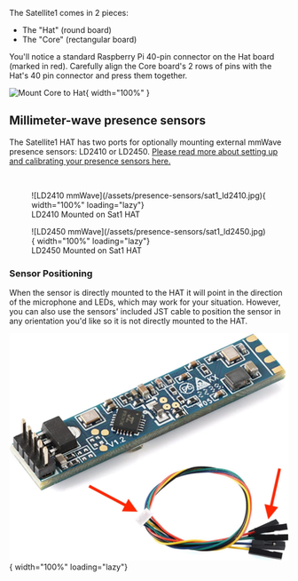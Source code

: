 The Satellite1 comes in 2 pieces: 

- The "Hat" (round board) 
- The "Core" (rectangular board)

You'll notice a standard Raspberry Pi 40-pin connector on the Hat board (marked in red). Carefully align the Core board's 2 rows of pins with the Hat's 40 pin connector and press them together.

![Mount Core to Hat](/assets/mount_core_to_hat.png){ width="100%" }

## Millimeter-wave presence sensors
The Satellite1 HAT has two ports for optionally mounting external mmWave presence sensors: LD2410 or LD2450. [Please read more about setting up and calibrating your presence sensors here.](satellite1-presence-sensors.md)

<br>
<figure markdown="span">
  ![LD2410 mmWave](/assets/presence-sensors/sat1_ld2410.jpg){ width="100%" loading="lazy"}
  <figcaption>LD2410 Mounted on Sat1 HAT</figcaption>
</figure>

<figure markdown="span">
  ![LD2450 mmWave](/assets/presence-sensors/sat1_ld2450.jpg){ width="100%" loading="lazy"}
  <figcaption>LD2450 Mounted on Sat1 HAT</figcaption>
</figure>

### Sensor Positioning
When the sensor is directly mounted to the HAT it will point in the direction of the microphone and LEDs, which may work for your situation. However, you can also use the sensors' included JST cable to position the sensor in any orientation you'd like so it is not directly mounted to the HAT.

![Sensor JST cable](/assets/presence-sensors/sensor_jst_cable.jpg){ width="100%" loading="lazy"}

<!-- Watch this video to see how easy it is to assemble your Satellite1 boards.
<iframe width="560" height="315" src="https://www.youtube.com/embed/yqWX86uT5jM?si=qK_A1XmaSsqYQ9js" title="YouTube video player" frameborder="0" allow="accelerometer; autoplay; clipboard-write; encrypted-media; gyroscope; picture-in-picture; web-share" referrerpolicy="strict-origin-when-cross-origin" allowfullscreen></iframe> -->